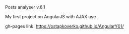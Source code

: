 Posts analyser v.6.1

My first project on AngularJS with AJAX use



gh-pages link: https://ostapkoverko.github.io/AngularY01/   